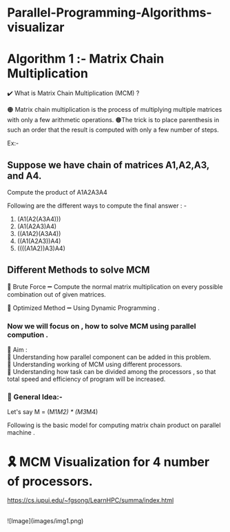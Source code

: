 # Parallel-Programming-Algorithms-visualizar

# Algorithm 1 :- Matrix Chain Multiplication

✔️ What is Matrix Chain Multiplication (MCM) ?

🟠 Matrix chain multiplication is the process of multiplying multiple matrices with only a few arithmetic operations.
🟠The trick is to place parenthesis in such an order that the result is computed with only a few number of steps.

Ex:-

## Suppose we have chain of matrices A1,A2,A3, and A4.

Compute the product of A1A2A3A4

Following are the different ways to compute the final answer : -

1.  (A1(A2(A3A4)))
2.  (A1(A2A3)A4)
3.  ((A1A2)(A3A4))
4.  ((A1(A2A3))A4)
5.  ((((A1A2))A3)A4)

## Different Methods to solve MCM

📌 Brute Force ➖ Compute the normal matrix multiplication on every possible combination out of given matrices.

📌 Optimized Method ➖ Using Dynamic Programming .

### Now we will focus on , how to solve MCM using parallel compution .

🔲 Aim :
<br>
📌 Understanding how parallel component can be added in this problem.
<br>
📌 Understanding working of MCM using different processors.
<br>
📌 Understanding how task can be divided among the processors , so that total speed and efficiency of program will be increased.




### 📌 General Idea:-

Let's say M = (M1*M2) * (M3*M4)

Following is the basic model for computing matrix chain product on parallel machine .









# 🎗️ MCM Visualization for 4 number of processors.


https://cs.iupui.edu/~fgsong/LearnHPC/summa/index.html




<br>
![Image](images/img1.png)
